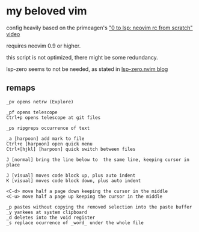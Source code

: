# my beloved vim
config heavily based on the primeagen's ["0 to lsp: neovim rc from scratch" video](https://www.youtube.com/watch?v=w7i4amO_zaE)

requires neovim 0.9 or higher.

this script is not optimized, there might be some redundancy.

lsp-zero seems to not be needed, as stated in [lsp-zero.nvim blog](https://lsp-zero.netlify.app/v3.x/blog/theprimeagens-config-from-2022.html)


## remaps
```text
_pv opens netrw (Explore)

_pf opens telescope
Ctrl+p opens telescope at git files

_ps ripgreps occurrence of text

_a [harpoon] add mark to file
Ctrl+e [harpoon] open quick menu
Ctrl+[hjkl] [harpoon] quick switch between files

J [normal] bring the line below to  the same line, keeping cursor in place

J [visual] moves code block up, plus auto indent
K [visual] moves code block down, plus auto indent

<C-d> move half a page down keeping the cursor in the middle
<C-u> move half a page up keeping the cursor in the middle

_p pastes without copying the removed selection into the paste buffer
_y yankees at system clipboard
_d deletes into the void register
_s replace ocurrence of _word_ under the whole file

```
